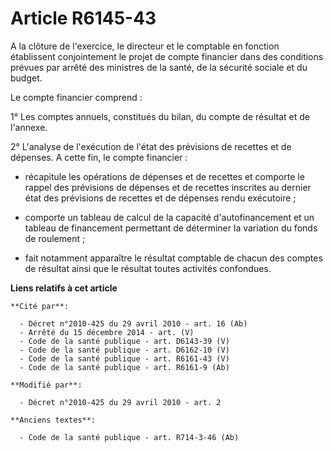 # Article R6145-43

A la clôture de l'exercice, le directeur et le comptable en fonction établissent conjointement le projet de compte financier
dans des conditions prévues par arrêté des ministres de la santé, de la sécurité sociale et du budget.

Le compte financier comprend :

1° Les comptes annuels, constitués du bilan, du compte de résultat et de l'annexe.

2° L'analyse de l'exécution de l'état des prévisions de recettes et de dépenses. A cette fin, le compte financier :

- récapitule les opérations de dépenses et de recettes et comporte le rappel des prévisions de dépenses et de recettes
inscrites au dernier état des prévisions de recettes et de dépenses rendu exécutoire ;

- comporte un tableau de calcul de la capacité d'autofinancement et un tableau de financement permettant de déterminer la
variation du fonds de roulement ;

- fait notamment apparaître le résultat comptable de chacun des comptes de résultat ainsi que le résultat toutes activités
confondues.

**Liens relatifs à cet article**

	**Cité par**:

	  - Décret n°2010-425 du 29 avril 2010 - art. 16 (Ab)
	  - Arrêté du 15 décembre 2014 - art. (V)
	  - Code de la santé publique - art. D6143-39 (V)
	  - Code de la santé publique - art. D6162-10 (V)
	  - Code de la santé publique - art. R6161-43 (V)
	  - Code de la santé publique - art. R6161-9 (Ab)

	**Modifié par**:

	  - Décret n°2010-425 du 29 avril 2010 - art. 2

	**Anciens textes**:

	  - Code de la santé publique - art. R714-3-46 (Ab)
